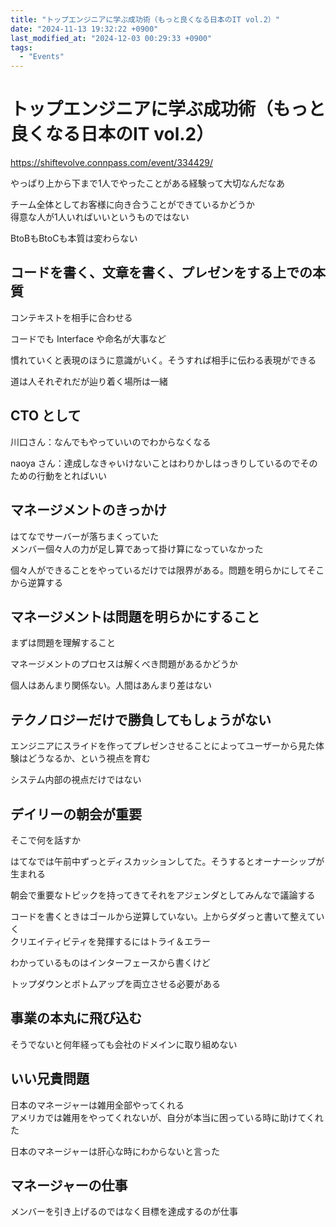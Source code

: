 ```yaml
---
title: "トップエンジニアに学ぶ成功術（もっと良くなる日本のIT vol.2）"
date: "2024-11-13 19:32:22 +0900"
last_modified_at: "2024-12-03 00:29:33 +0900"
tags:
  - "Events"
---
```

# トップエンジニアに学ぶ成功術（もっと良くなる日本のIT vol.2）

https://shiftevolve.connpass.com/event/334429/

やっぱり上から下まで1人でやったことがある経験って大切なんだなあ

チーム全体としてお客様に向き合うことができているかどうか  
得意な人が1人いればいいというものではない

BtoBもBtoCも本質は変わらない  

## コードを書く、文章を書く、プレゼンをする上での本質

コンテキストを相手に合わせる  

コードでも Interface や命名が大事など

慣れていくと表現のほうに意識がいく。そうすれば相手に伝わる表現ができる  

道は人それぞれだが辿り着く場所は一緒  

## CTO として
川口さん：なんでもやっていいのでわからなくなる  

naoya さん：達成しなきゃいけないことはわりかしはっきりしているのでそのための行動をとればいい

## マネージメントのきっかけ
はてなでサーバーが落ちまくっていた  
メンバー個々人の力が足し算であって掛け算になっていなかった

個々人ができることをやっているだけでは限界がある。問題を明らかにしてそこから逆算する

## マネージメントは問題を明らかにすること

まずは問題を理解すること

マネージメントのプロセスは解くべき問題があるかどうか

個人はあんまり関係ない。人間はあんまり差はない

## テクノロジーだけで勝負してもしょうがない

エンジニアにスライドを作ってプレゼンさせることによってユーザーから見た体験はどうなるか、という視点を育む

システム内部の視点だけではない  

## デイリーの朝会が重要
そこで何を話すか  

はてなでは午前中ずっとディスカッションしてた。そうするとオーナーシップが生まれる

朝会で重要なトピックを持ってきてそれをアジェンダとしてみんなで議論する


コードを書くときはゴールから逆算していない。上からダダっと書いて整えていく  
クリエイティビティを発揮するにはトライ＆エラー  

わかっているものはインターフェースから書くけど  

トップダウンとボトムアップを両立させる必要がある  

## 事業の本丸に飛び込む
そうでないと何年経っても会社のドメインに取り組めない

## いい兄貴問題

日本のマネージャーは雑用全部やってくれる  
アメリカでは雑用をやってくれないが、自分が本当に困っている時に助けてくれた

日本のマネージャーは肝心な時にわからないと言った

## マネージャーの仕事
メンバーを引き上げるのではなく目標を達成するのが仕事



